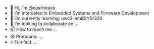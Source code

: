 - 👋 Hi, I’m @castrorazo
- 👀 I’m interested in Embedded Systems and Firmware Development
- 🌱 I’m currently learning; uwc2-emBSYS/320
- 💞️ I’m looking to collaborate on ...
- 📫 How to reach me ...
- 😄 Pronouns: ...
- ⚡ Fun fact: ...

<!---
castrorazo/castrorazo is a ✨ special ✨ repository because its `README.md` (this file) appears on your GitHub profile.
You can click the Preview link to take a look at your changes.
--->
